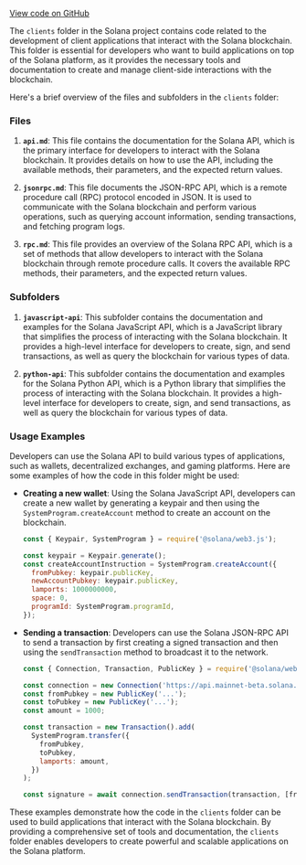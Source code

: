 [View code on GitHub](https://github.com/solana-labs/solana/tree/master/na/docs/src/developing/clients)

The `clients` folder in the Solana project contains code related to the development of client applications that interact with the Solana blockchain. This folder is essential for developers who want to build applications on top of the Solana platform, as it provides the necessary tools and documentation to create and manage client-side interactions with the blockchain.

Here's a brief overview of the files and subfolders in the `clients` folder:

### Files

1. **`api.md`**: This file contains the documentation for the Solana API, which is the primary interface for developers to interact with the Solana blockchain. It provides details on how to use the API, including the available methods, their parameters, and the expected return values.

2. **`jsonrpc.md`**: This file documents the JSON-RPC API, which is a remote procedure call (RPC) protocol encoded in JSON. It is used to communicate with the Solana blockchain and perform various operations, such as querying account information, sending transactions, and fetching program logs.

3. **`rpc.md`**: This file provides an overview of the Solana RPC API, which is a set of methods that allow developers to interact with the Solana blockchain through remote procedure calls. It covers the available RPC methods, their parameters, and the expected return values.

### Subfolders

1. **`javascript-api`**: This subfolder contains the documentation and examples for the Solana JavaScript API, which is a JavaScript library that simplifies the process of interacting with the Solana blockchain. It provides a high-level interface for developers to create, sign, and send transactions, as well as query the blockchain for various types of data.

2. **`python-api`**: This subfolder contains the documentation and examples for the Solana Python API, which is a Python library that simplifies the process of interacting with the Solana blockchain. It provides a high-level interface for developers to create, sign, and send transactions, as well as query the blockchain for various types of data.

### Usage Examples

Developers can use the Solana API to build various types of applications, such as wallets, decentralized exchanges, and gaming platforms. Here are some examples of how the code in this folder might be used:

- **Creating a new wallet**: Using the Solana JavaScript API, developers can create a new wallet by generating a keypair and then using the `SystemProgram.createAccount` method to create an account on the blockchain.

  ```javascript
  const { Keypair, SystemProgram } = require('@solana/web3.js');
  
  const keypair = Keypair.generate();
  const createAccountInstruction = SystemProgram.createAccount({
    fromPubkey: keypair.publicKey,
    newAccountPubkey: keypair.publicKey,
    lamports: 1000000000,
    space: 0,
    programId: SystemProgram.programId,
  });
  ```

- **Sending a transaction**: Developers can use the Solana JSON-RPC API to send a transaction by first creating a signed transaction and then using the `sendTransaction` method to broadcast it to the network.

  ```javascript
  const { Connection, Transaction, PublicKey } = require('@solana/web3.js');
  
  const connection = new Connection('https://api.mainnet-beta.solana.com');
  const fromPubkey = new PublicKey('...');
  const toPubkey = new PublicKey('...');
  const amount = 1000;
  
  const transaction = new Transaction().add(
    SystemProgram.transfer({
      fromPubkey,
      toPubkey,
      lamports: amount,
    })
  );
  
  const signature = await connection.sendTransaction(transaction, [fromPubkey]);
  ```

These examples demonstrate how the code in the `clients` folder can be used to build applications that interact with the Solana blockchain. By providing a comprehensive set of tools and documentation, the `clients` folder enables developers to create powerful and scalable applications on the Solana platform.
